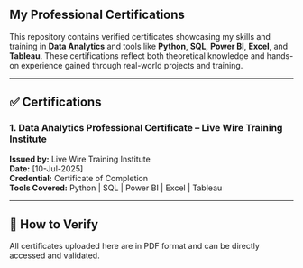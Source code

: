 ## My Professional Certifications

This repository contains verified certificates showcasing my skills and training in **Data Analytics** and tools like **Python**, **SQL**, **Power BI**, **Excel**, and **Tableau**. These certifications reflect both theoretical knowledge and hands-on experience gained through real-world projects and training.

---

## ✅ Certifications

### 1. Data Analytics Professional Certificate – Live Wire Training Institute  
**Issued by:** Live Wire Training Institute  
**Date:** [10-Jul-2025]  
**Credential:** Certificate of Completion  
**Tools Covered:** Python | SQL | Power BI | Excel | Tableau  

---

## 📌 How to Verify
All certificates uploaded here are in PDF format and can be directly accessed and validated.
